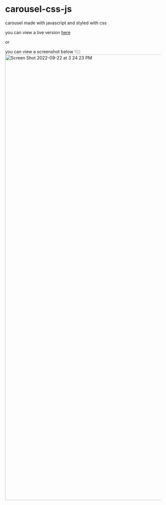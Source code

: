 # carousel-css-js
 carousel made with javascript and styled with css

you can view a live version [here](https://app.netlify.com/sites/stunning-puffpuff-f649ca/overview)

or

you can view a screenshot below 👇🏼
<img width="1440" alt="Screen Shot 2022-09-22 at 3 24 23 PM" src="https://user-images.githubusercontent.com/25935404/191844233-c2220a8e-2331-49d3-b727-6481c0d41c10.png">
